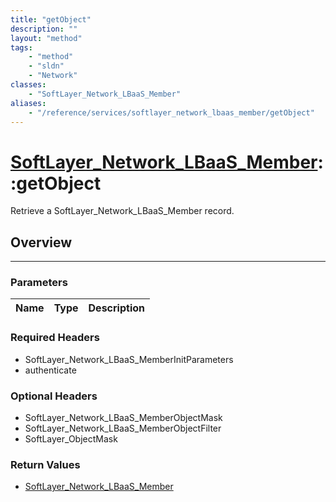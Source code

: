 ```yaml
---
title: "getObject"
description: ""
layout: "method"
tags:
    - "method"
    - "sldn"
    - "Network"
classes:
    - "SoftLayer_Network_LBaaS_Member"
aliases:
    - "/reference/services/softlayer_network_lbaas_member/getObject"
---
```

# [SoftLayer_Network_LBaaS_Member](/reference/services/SoftLayer_Network_LBaaS_Member)::getObject


Retrieve a SoftLayer_Network_LBaaS_Member record.


## Overview 


-----

### Parameters 
|Name | Type | Description |
| --- | --- | --- |


### Required Headers
* SoftLayer_Network_LBaaS_MemberInitParameters
* authenticate


### Optional Headers
* SoftLayer_Network_LBaaS_MemberObjectMask
* SoftLayer_Network_LBaaS_MemberObjectFilter
* SoftLayer_ObjectMask

### Return Values
* <a href='/reference/datatypes/SoftLayer_Network_LBaaS_Member'>SoftLayer_Network_LBaaS_Member </a>




